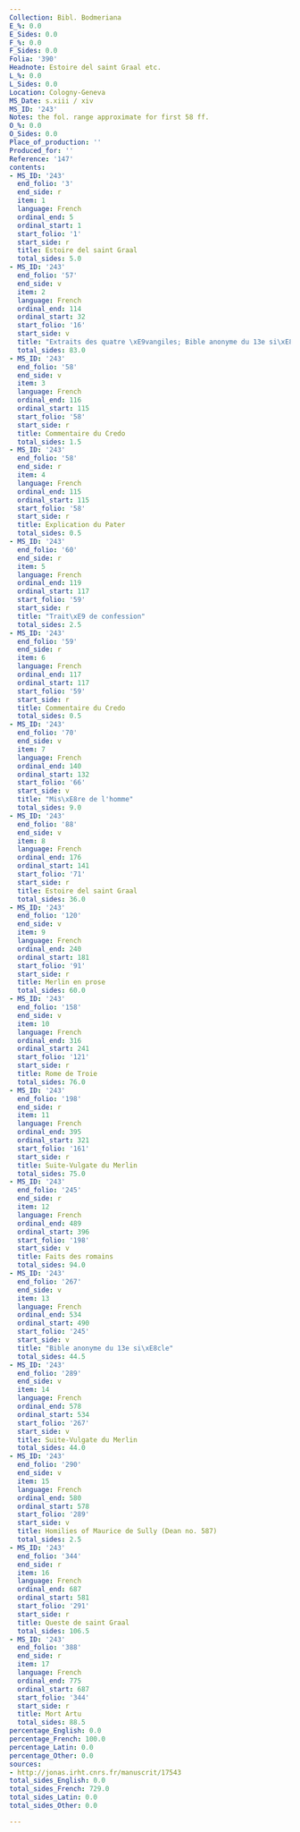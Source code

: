 ```yaml
---
Collection: Bibl. Bodmeriana
E_%: 0.0
E_Sides: 0.0
F_%: 0.0
F_Sides: 0.0
Folia: '390'
Headnote: Estoire del saint Graal etc.
L_%: 0.0
L_Sides: 0.0
Location: Cologny-Geneva
MS_Date: s.xiii / xiv
MS_ID: '243'
Notes: the fol. range approximate for first 58 ff.
O_%: 0.0
O_Sides: 0.0
Place_of_production: ''
Produced_for: ''
Reference: '147'
contents:
- MS_ID: '243'
  end_folio: '3'
  end_side: r
  item: 1
  language: French
  ordinal_end: 5
  ordinal_start: 1
  start_folio: '1'
  start_side: r
  title: Estoire del saint Graal
  total_sides: 5.0
- MS_ID: '243'
  end_folio: '57'
  end_side: v
  item: 2
  language: French
  ordinal_end: 114
  ordinal_start: 32
  start_folio: '16'
  start_side: v
  title: "Extraits des quatre \xE9vangiles; Bible anonyme du 13e si\xE8cle"
  total_sides: 83.0
- MS_ID: '243'
  end_folio: '58'
  end_side: v
  item: 3
  language: French
  ordinal_end: 116
  ordinal_start: 115
  start_folio: '58'
  start_side: r
  title: Commentaire du Credo
  total_sides: 1.5
- MS_ID: '243'
  end_folio: '58'
  end_side: r
  item: 4
  language: French
  ordinal_end: 115
  ordinal_start: 115
  start_folio: '58'
  start_side: r
  title: Explication du Pater
  total_sides: 0.5
- MS_ID: '243'
  end_folio: '60'
  end_side: r
  item: 5
  language: French
  ordinal_end: 119
  ordinal_start: 117
  start_folio: '59'
  start_side: r
  title: "Trait\xE9 de confession"
  total_sides: 2.5
- MS_ID: '243'
  end_folio: '59'
  end_side: r
  item: 6
  language: French
  ordinal_end: 117
  ordinal_start: 117
  start_folio: '59'
  start_side: r
  title: Commentaire du Credo
  total_sides: 0.5
- MS_ID: '243'
  end_folio: '70'
  end_side: v
  item: 7
  language: French
  ordinal_end: 140
  ordinal_start: 132
  start_folio: '66'
  start_side: v
  title: "Mis\xE8re de l'homme"
  total_sides: 9.0
- MS_ID: '243'
  end_folio: '88'
  end_side: v
  item: 8
  language: French
  ordinal_end: 176
  ordinal_start: 141
  start_folio: '71'
  start_side: r
  title: Estoire del saint Graal
  total_sides: 36.0
- MS_ID: '243'
  end_folio: '120'
  end_side: v
  item: 9
  language: French
  ordinal_end: 240
  ordinal_start: 181
  start_folio: '91'
  start_side: r
  title: Merlin en prose
  total_sides: 60.0
- MS_ID: '243'
  end_folio: '158'
  end_side: v
  item: 10
  language: French
  ordinal_end: 316
  ordinal_start: 241
  start_folio: '121'
  start_side: r
  title: Rome de Troie
  total_sides: 76.0
- MS_ID: '243'
  end_folio: '198'
  end_side: r
  item: 11
  language: French
  ordinal_end: 395
  ordinal_start: 321
  start_folio: '161'
  start_side: r
  title: Suite-Vulgate du Merlin
  total_sides: 75.0
- MS_ID: '243'
  end_folio: '245'
  end_side: r
  item: 12
  language: French
  ordinal_end: 489
  ordinal_start: 396
  start_folio: '198'
  start_side: v
  title: Faits des romains
  total_sides: 94.0
- MS_ID: '243'
  end_folio: '267'
  end_side: v
  item: 13
  language: French
  ordinal_end: 534
  ordinal_start: 490
  start_folio: '245'
  start_side: v
  title: "Bible anonyme du 13e si\xE8cle"
  total_sides: 44.5
- MS_ID: '243'
  end_folio: '289'
  end_side: v
  item: 14
  language: French
  ordinal_end: 578
  ordinal_start: 534
  start_folio: '267'
  start_side: v
  title: Suite-Vulgate du Merlin
  total_sides: 44.0
- MS_ID: '243'
  end_folio: '290'
  end_side: v
  item: 15
  language: French
  ordinal_end: 580
  ordinal_start: 578
  start_folio: '289'
  start_side: v
  title: Homilies of Maurice de Sully (Dean no. 587)
  total_sides: 2.5
- MS_ID: '243'
  end_folio: '344'
  end_side: r
  item: 16
  language: French
  ordinal_end: 687
  ordinal_start: 581
  start_folio: '291'
  start_side: r
  title: Queste de saint Graal
  total_sides: 106.5
- MS_ID: '243'
  end_folio: '388'
  end_side: r
  item: 17
  language: French
  ordinal_end: 775
  ordinal_start: 687
  start_folio: '344'
  start_side: r
  title: Mort Artu
  total_sides: 88.5
percentage_English: 0.0
percentage_French: 100.0
percentage_Latin: 0.0
percentage_Other: 0.0
sources:
- http://jonas.irht.cnrs.fr/manuscrit/17543
total_sides_English: 0.0
total_sides_French: 729.0
total_sides_Latin: 0.0
total_sides_Other: 0.0

---
```

